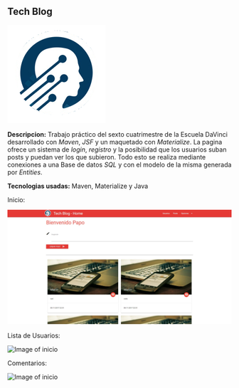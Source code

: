 ## Tech Blog

![Image of inicio](src/main/webapp/images/logo.png)

**Descripcion:**
Trabajo práctico del sexto cuatrimestre de la Escuela DaVinci desarrollado con *Maven*, *JSF* y un maquetado con *Materialize*.
La pagina ofrece un sistema de *login*, *registro* y la posibilidad que los usuarios suban posts y puedan ver los que subieron.
Todo esto se realiza mediante conexiones a una Base de datos *SQL* y con el modelo de la misma generada por *Entities*.

**Tecnologias usadas:**
Maven, Materialize y Java

Inicio:

![Image of inicio](src/main/webapp/images/Captura.JPG)

Lista de Usuarios:

![Image of inicio](src/main/images/Captura2.JPG)

Comentarios:

![Image of inicio](src/main/images/Captura3.JPG)



